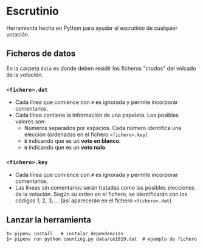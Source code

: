 # Escrutinio

Herramienta hecha en Python para ayudar al escrutinio de cualquier votación.

## Ficheros de datos

En la carpeta `data` es donde deben residir los ficheros "crudos" del volcado de la votación.

### `<fichero>.dat`

- Cada línea que comience con `#` es ignorada y permite incorporar comentarios.
- Cada línea contiene la información de una papeleta. Los posibles valores son:
    - Números separados por espacios. Cada número identifica una elección (ordenadas en el fichero `<fichero>.key`)
    - `B` indicando que es un **voto en blanco**.
    - `N` indicando que es un **voto nulo**.

### `<fichero>.key`

- Cada línea que comience con `#` es ignorada y permite incorporar comentarios.
- Las líneas sin comentarios serán tratadas como las posibles elecciones de la votación. Según su orden en el fichero, se identificarán con los códigos 1, 2, 3, ... (así aparecerán en el fichero `<fichero>.dat`)

## Lanzar la herramienta

~~~console
$> pipenv install   # instalar dependencias
$> pipenv run python counting.py data/ce1819.dat  # ejemplo de fichero
~~~
